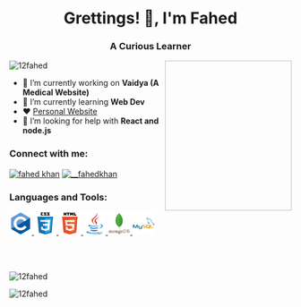 <h1 align="center">Grettings! 👋, I'm Fahed</h1>
<h3 align="center">A Curious Learner</h3>
<img align="right" scr="Cartoon.jpg" width="226" height="268" />
<p align="left"> <img src="https://komarev.com/ghpvc/?username=12fahed&label=Profile%20views&color=0e75b6&style=flat&theme=dark" alt="12fahed" /> </p>

- 🔭 I’m currently working on **Vaidya (A Medical Website)**
- 🌱 I’m currently learning **Web Dev**
- ❤️ [Personal Website](https://fahedhan12.wordpress.com/)
- 🤝 I’m looking for help with **React and node.js**

<h3 align="left">Connect with me:</h3>
<p align="left">
<a href="https://linkedin.com/in/fahed khan" target="blank"><img align="center" src="https://raw.githubusercontent.com/rahuldkjain/github-profile-readme-generator/master/src/images/icons/Social/linked-in-alt.svg" alt="fahed khan" height="30" width="40" /></a>
<a href="https://instagram.com/__fahedkhan" target="blank"><img align="center" src="https://raw.githubusercontent.com/rahuldkjain/github-profile-readme-generator/master/src/images/icons/Social/instagram.svg" alt="__fahedkhan" height="30" width="40" /></a>
</p>

<h3 align="left">Languages and Tools:</h3>
<p align="left"> <a href="https://www.cprogramming.com/" target="_blank" rel="noreferrer"> <img src="https://raw.githubusercontent.com/devicons/devicon/master/icons/c/c-original.svg" alt="c" width="40" height="40"/> </a> <a href="https://www.w3schools.com/css/" target="_blank" rel="noreferrer"> <img src="https://raw.githubusercontent.com/devicons/devicon/master/icons/css3/css3-original-wordmark.svg" alt="css3" width="40" height="40"/> </a> <a href="https://www.w3.org/html/" target="_blank" rel="noreferrer"> <img src="https://raw.githubusercontent.com/devicons/devicon/master/icons/html5/html5-original-wordmark.svg" alt="html5" width="40" height="40"/> </a> <a href="https://www.java.com" target="_blank" rel="noreferrer"> <img src="https://raw.githubusercontent.com/devicons/devicon/master/icons/java/java-original.svg" alt="java" width="40" height="40"/> </a> <a href="https://www.mongodb.com/" target="_blank" rel="noreferrer"> <img src="https://raw.githubusercontent.com/devicons/devicon/master/icons/mongodb/mongodb-original-wordmark.svg" alt="mongodb" width="40" height="40"/> </a> <a href="https://www.mysql.com/" target="_blank" rel="noreferrer"> <img src="https://raw.githubusercontent.com/devicons/devicon/master/icons/mysql/mysql-original-wordmark.svg" alt="mysql" width="40" height="40"/> </a> </p>

<br />
<br />

<p><img align="center" src="https://github-readme-stats.vercel.app/api/top-langs?username=12fahed&show_icons=true&locale=en&layout=compact&theme=dark" alt="12fahed" /></p>

<p>&nbsp;<img align="left" src="https://github-readme-stats.vercel.app/api?username=12fahed&show_icons=true&locale=en&theme=dark" alt="12fahed" /></p>
